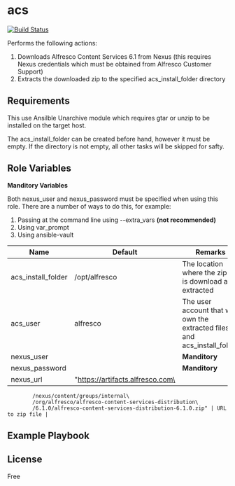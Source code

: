 acs
=========

[![Build Status](https://travis-ci.org/sirReeall/acs.svg?branch=master)](https://travis-ci.org/sirReeall/acs)

Performs the following actions:
1. Downloads Alfresco Content Services 6.1 from Nexus (this requires Nexus credentials which must be obtained from Alfresco Customer Support)
2. Extracts the downloaded zip to the specified acs_install_folder directory

Requirements
------------

This use Ansilble Unarchive module which requires gtar or unzip to be installed on the target host.

The acs_install_folder can be created before hand, however it must be empty. If the directory is not empty, all other tasks will be skipped for safty.

Role Variables
--------------

**Manditory Variables**

Both nexus_user and nexus_password must be specified when using this role. 
There are a number of ways to do this, for example:
1. Passing at the command line using --extra_vars **(not recommended)**
2. Using var_prompt
3. Using ansible-vault

| Name | Default | Remarks |
| --- | --- | --- |
| acs_install_folder | /opt/alfresco | The location where the zip file is download and extracted |
| acs_user | alfresco | The user account that will own the extracted files and acs_install_folder |
| nexus_user |  | **Manditory** |
| nexus_password |  | **Manditory** |
| nexus_url | "https://artifacts.alfresco.com\
            /nexus/content/groups/internal\
            /org/alfresco/alfresco-content-services-distribution\
            /6.1.0/alfresco-content-services-distribution-6.1.0.zip" | URL to zip file |

Example Playbook
----------------



License
-------

Free
